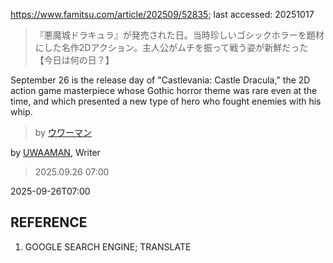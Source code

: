 https://www.famitsu.com/article/202509/52835; last accessed: 20251017

> 『悪魔城ドラキュラ』が発売された日。当時珍しいゴシックホラーを題材にした名作2Dアクション。主人公がムチを振って戦う姿が新鮮だった【今日は何の日？】

September 26 is the release day of "Castlevania: Castle Dracula," the 2D action game masterpiece whose Gothic horror theme was rare even at the time, and which presented a new type of hero who fought enemies with his whip.

> by [ウワーマン](https://www.famitsu.com/author/17/page/1)

by [UWAAMAN](https://www.famitsu.com/author/17/page/1), Writer

> 2025.09.26 07:00

2025-09-26T07:00

## REFERENCE

1) GOOGLE SEARCH ENGINE; TRANSLATE